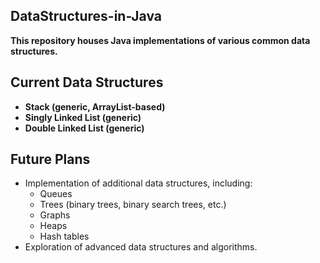 ## DataStructures-in-Java

**This repository houses Java implementations of various common data structures.**

## Current Data Structures

* **Stack (generic, ArrayList-based)**
* **Singly Linked List (generic)**
* **Double Linked List (generic)**

## Future Plans

* Implementation of additional data structures, including:
    - Queues
    - Trees (binary trees, binary search trees, etc.)
    - Graphs
    - Heaps
    - Hash tables
* Exploration of advanced data structures and algorithms.

